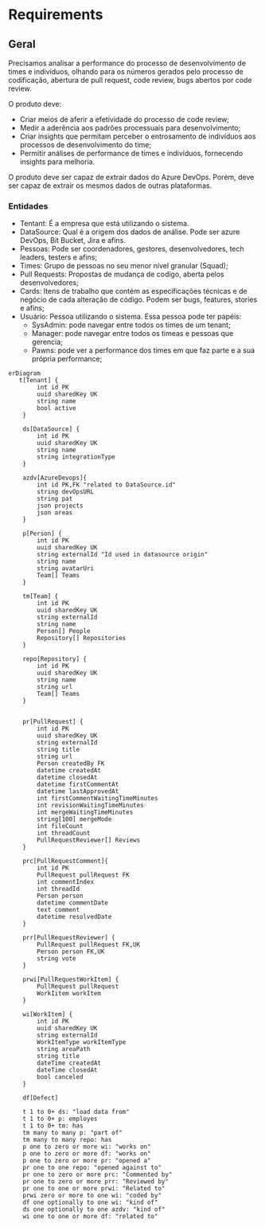 # Requirements

## Geral
Precisamos analisar a performance do processo de desenvolvimento de times e indivíduos, olhando para os números gerados pelo processo de codificação, abertura de pull request, code review, bugs abertos por code review.

O produto deve:

- Criar meios de aferir a efetividade do processo de code review;
- Medir a aderência aos padrões processuais para desenvolvimento;
- Criar insights que permitam perceber o entrosamento de indivíduos aos processos de desenvolvimento do time;
- Permitir análises de performance de times e indivíduos, fornecendo insights para melhoria.

O produto deve ser capaz de extrair dados do Azure DevOps. Porém, deve ser capaz de extrair os mesmos dados de outras plataformas.

### Entidades

- Tentant: É a empresa que está utilizando o sistema. 
- DataSource: Qual é a origem dos dados de análise. Pode ser azure DevOps, Bit Bucket, Jira e afins.
- Pessoas: Pode ser coordenadores, gestores, desenvolvedores, tech leaders, testers e afins;
- Times: Grupo de pessoas no seu menor nível granular (Squad);
- Pull Requests: Propostas de mudança de codígo, aberta pelos desenvolvedores;
- Cards: Itens de trabalho que contém as especificações técnicas e de negócio de cada alteração de código. Podem ser bugs, features, stories e afins;
- Usuário: Pessoa utilizando o sistema. Essa pessoa pode ter papéis:
  - SysAdmin: pode navegar entre todos os times de um tenant;
  - Manager: pode navegar entre todos os timeas e pessoas que gerencia;
  - Pawns: pode ver a performance dos times em que faz parte e a sua própria performance;

```mermaid
erDiagram
   t[Tenant] {
        int id PK
        uuid sharedKey UK
        string name
        bool active
    }

    ds[DataSource] {
        int id PK
        uuid sharedKey UK
        string name
        string integrationType 
    }

    azdv[AzureDevops]{
        int id PK,FK "related to DataSource.id"
        string devOpsURL
        string pat
        json projects
        json areas
    }

    p[Person] {
        int id PK
        uuid sharedKey UK
        string externalId "Id used in datasource origin"
        string name
        string avatarUri
        Team[] Teams
    }

    tm[Team] {
        int id PK
        uuid sharedKey UK
        string externalId
        string name
        Person[] People
        Repository[] Repositories
    }

    repo[Repository] {
        int id PK
        uuid sharedKey UK
        string name
        string url
        Team[] Teams
    }


    pr[PullRequest] {
        int id PK
        uuid sharedKey UK
        string externalId
        string title
        string url
        Person createdBy FK
        datetime createdAt
        datetime closedAt
        datetime firstCommentAt
        datetime lastApprovedAt
        int firstCommentWaitingTimeMinutes
        int revisionWaitingTimeMinutes
        int mergeWaitingTimeMinutes
        string[100] mergeMode
        int fileCount
        int threadCount
        PullRequestReviewer[] Reviews
    }

    prc[PullRequestComment]{
        int id PK
        PullRequest pullRequest FK
        int commentIndex
        int threadId
        Person person
        datetime commentDate
        text comment
        datetime resolvedDate
    }

    prr[PullRequestReviewer] {
        PullRequest pullRequest FK,UK
        Person person FK,UK
        string vote
    }

    prwi[PullRequestWorkItem] {
        PullRequest pullRequest
        WorkIitem workItem
    }

    wi[WorkItem] {
        int id PK
        uuid sharedKey UK
        string externalId
        WorkItemType workItemType
        string areaPath
        string title
        dateTime createdAt
        dateTime closedAt
        bool canceled
    }

    df[Defect]

    t 1 to 0+ ds: "load data from"
    t 1 to 0+ p: employes
    t 1 to 0+ tm: has
    tm many to many p: "part of"
    tm many to many repo: has
    p one to zero or more wi: "works on"
    p one to zero or more df: "works on" 
    p one to zero or more pr: "opened a" 
    pr one to one repo: "opened against to"
    pr one to zero or more prc: "Commented by" 
    pr one to zero or more prr: "Reviewed by"
    pr one to one or more prwi: "Related to"
    prwi zero or more to one wi: "coded by"
    df one optionally to one wi: "kind of"
    ds one optionally to one azdv: "kind of" 
    wi one to one or more df: "related to"
```